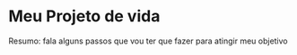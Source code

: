 <h1>Meu Projeto de vida</h1>
<P>Resumo: fala alguns passos que vou ter que fazer para atingir meu objetivo</P>
